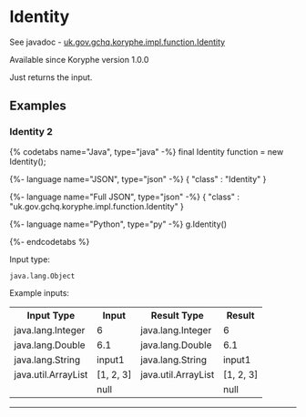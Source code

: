 # Identity
See javadoc - [uk.gov.gchq.koryphe.impl.function.Identity](ref://../../javadoc/koryphe/uk/gov/gchq/koryphe/impl/function/Identity.html)

Available since Koryphe version 1.0.0

Just returns the input.

## Examples

### Identity 2


{% codetabs name="Java", type="java" -%}
final Identity function = new Identity();

{%- language name="JSON", type="json" -%}
{
  "class" : "Identity"
}

{%- language name="Full JSON", type="json" -%}
{
  "class" : "uk.gov.gchq.koryphe.impl.function.Identity"
}

{%- language name="Python", type="py" -%}
g.Identity()

{%- endcodetabs %}

Input type:

```
java.lang.Object
```

Example inputs:
<table style="display: block;">
<tr><th>Input Type</th><th>Input</th><th>Result Type</th><th>Result</th></tr>
<tr><td>java.lang.Integer</td><td>6</td><td>java.lang.Integer</td><td>6</td></tr>
<tr><td>java.lang.Double</td><td>6.1</td><td>java.lang.Double</td><td>6.1</td></tr>
<tr><td>java.lang.String</td><td>input1</td><td>java.lang.String</td><td>input1</td></tr>
<tr><td>java.util.ArrayList</td><td>[1, 2, 3]</td><td>java.util.ArrayList</td><td>[1, 2, 3]</td></tr>
<tr><td></td><td>null</td><td></td><td>null</td></tr>
</table>

-----------------------------------------------

